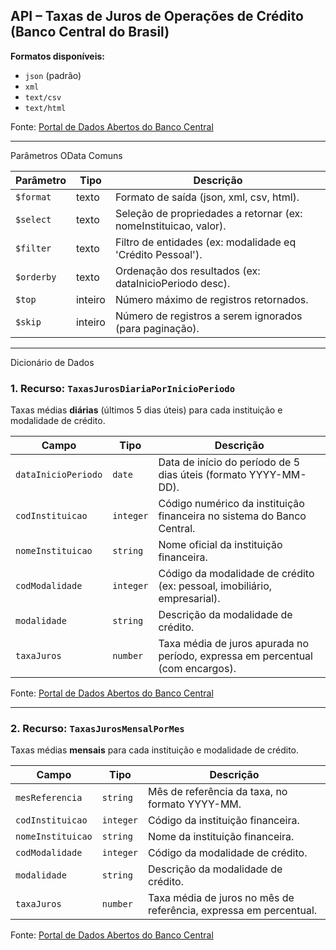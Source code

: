 ## API – Taxas de Juros de Operações de Crédito (Banco Central do Brasil)

**Formatos disponíveis:**  
- `json` (padrão)  
- `xml`  
- `text/csv`  
- `text/html`  

Fonte: [Portal de Dados Abertos do Banco Central](https://dadosabertos.bcb.gov.br/)

---

Parâmetros OData Comuns

| **Parâmetro** | **Tipo**  | **Descrição**                                                                 |
|---------------|-----------|------------------------------------------------------------------------------|
| `$format`     | texto     | Formato de saída (json, xml, csv, html).                                     |
| `$select`     | texto     | Seleção de propriedades a retornar (ex: nomeInstituicao, valor).              |
| `$filter`     | texto     | Filtro de entidades (ex: modalidade eq 'Crédito Pessoal').                    |
| `$orderby`    | texto     | Ordenação dos resultados (ex: dataInicioPeriodo desc).                        |
| `$top`        | inteiro   | Número máximo de registros retornados.                                       |
| `$skip`       | inteiro   | Número de registros a serem ignorados (para paginação).                      |

---

Dicionário de Dados

### 1. Recurso: `TaxasJurosDiariaPorInicioPeriodo`

Taxas médias **diárias** (últimos 5 dias úteis) para cada instituição e modalidade de crédito.

| **Campo**           | **Tipo**   | **Descrição**                                                                 |
|---------------------|------------|-------------------------------------------------------------------------------|
| `dataInicioPeriodo` | `date`     | Data de início do período de 5 dias úteis (formato YYYY-MM-DD).              |
| `codInstituicao`    | `integer`  | Código numérico da instituição financeira no sistema do Banco Central.       |
| `nomeInstituicao`   | `string`   | Nome oficial da instituição financeira.                                      |
| `codModalidade`     | `integer`  | Código da modalidade de crédito (ex: pessoal, imobiliário, empresarial).     |
| `modalidade`        | `string`   | Descrição da modalidade de crédito.                                          |
| `taxaJuros`         | `number`   | Taxa média de juros apurada no período, expressa em percentual (com encargos).|

Fonte: [Portal de Dados Abertos do Banco Central](https://dadosabertos.bcb.gov.br/)

---

### 2. Recurso: `TaxasJurosMensalPorMes`

Taxas médias **mensais** para cada instituição e modalidade de crédito.

| **Campo**         | **Tipo**   | **Descrição**                                                             |
|-------------------|------------|--------------------------------------------------------------------------|
| `mesReferencia`   | `string`   | Mês de referência da taxa, no formato YYYY-MM.                           |
| `codInstituicao`  | `integer`  | Código da instituição financeira.                                        |
| `nomeInstituicao` | `string`   | Nome da instituição financeira.                                          |
| `codModalidade`   | `integer`  | Código da modalidade de crédito.                                         |
| `modalidade`      | `string`   | Descrição da modalidade de crédito.                                      |
| `taxaJuros`       | `number`   | Taxa média de juros no mês de referência, expressa em percentual.       |

Fonte: [Portal de Dados Abertos do Banco Central](https://dadosabertos.bcb.gov.br/)
